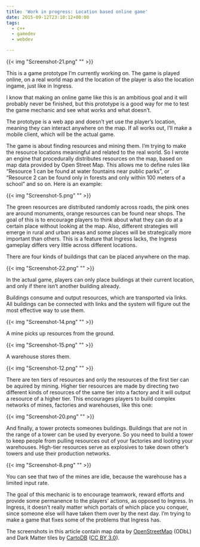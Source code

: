 ```yaml
---
title: 'Work in progress: Location based online game'
date: 2015-09-12T23:10:12+00:00
tags:
  - c++
  - gamedev
  - webdev

---
```


{{< img "Screenshot-21.png" "" >}}

This is a game prototype I’m currently working on. The game is played online, on a real world map and the location of the player is also the location ingame, just like in Ingress.
<!--more-->
I know that making an online game like this is an ambitious goal and it will probably never be finished, but this prototype is a good way for me to test the game mechanic and see what works and what doesn’t.

The prototype is a web app and doesn’t yet use the player’s location, meaning they can interact anywhere on the map. If all works out, I’ll make a mobile client, which will be the actual game.

The game is about finding resources and mining them. I’m trying to make the resource locations meaningful and related to the real world. So I wrote an engine that procedurally distributes resources on the map, based on map data provided by Open Street Map. This allows me to define rules like “Resource 1 can be found at water fountains near public parks”, or “Resource 2 can be found only in forests and only within 100 meters of a school” and so on. Here is an example:

{{< img "Screenshot-5.png" "" >}}

The green resources are distributed randomly across roads, the pink ones are around monuments, orange resources can be found near shops. The goal of this is to encourage players to think about what they can do at a certain place without looking at the map. Also, different strategies will emerge in rural and urban areas and some places will be strategically more important than others. This is a feature that Ingress lacks, the Ingress gameplay differs very little across different locations.

There are four kinds of buildings that can be placed anywhere on the map.

{{< img "Screenshot-22.png" "" >}}

In the actual game, players can only place buildings at their current location, and only if there isn’t another building already.

Buildings consume and output resources, which are transported via links. All buildings can be connected with links and the system will figure out the most effective way to use them.

{{< img "Screenshot-14.png" "" >}}

A mine picks up resources from the ground.

{{< img "Screenshot-15.png" "" >}}

A warehouse stores them.

{{< img "Screenshot-12.png" "" >}}

There are ten tiers of resources and only the resources of the first tier can be aquired by mining. Higher tier resources are made by directing two different kinds of resources of the same tier into a factory and it will output a resource of a higher tier. This encourages players to build complex networks of mines, factories and warehouses, like this one:

{{< img "Screenshot-20.png" "" >}}

And finally, a tower protects someones buildings. Buildings that are not in the range of a tower can be used by everyone. So you need to build a tower to keep people from pulling resources out of your factories and looting your warehouses. High-tier resources serve as explosives to take down other’s towers and use their production networks.

{{< img "Screenshot-8.png" "" >}}

You can see that two of the mines are idle, because the warehouse has a limited input rate.

The goal of this mechanic is to encourage teamwork, reward efforts and provide some permanence to the players’ actions, as opposed to Ingress. In Ingress, it doesn’t really matter which portals of which place you conquer, since someone else will have taken them over by the next day. I’m trying to make a game that fixes some of the problems that Ingress has.

The screenshots in this article contain map data by [OpenStreetMap][1] (ODbL) and Dark Matter tiles by [CartoDB][2] ([CC BY 3.0][3]).

 [1]: https://openstreetmap.org
 [2]: https://cartodb.com/attributions#basemaps
 [3]: https://creativecommons.org/licenses/by/3.0/
